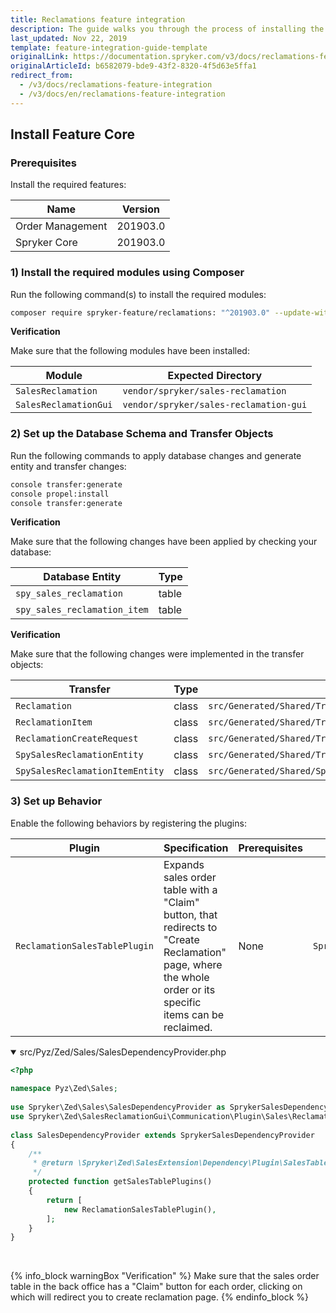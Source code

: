 ```yaml
---
title: Reclamations feature integration
description: The guide walks you through the process of installing the Reclamations feature in your project.
last_updated: Nov 22, 2019
template: feature-integration-guide-template
originalLink: https://documentation.spryker.com/v3/docs/reclamations-feature-integration
originalArticleId: b6582079-bde9-43f2-8320-4f5d63e5ffa1
redirect_from:
  - /v3/docs/reclamations-feature-integration
  - /v3/docs/en/reclamations-feature-integration
---
```


## Install Feature Core
### Prerequisites
Install the required features:

| Name | Version |
| --- | --- |
| Order Management | 201903.0 |
| Spryker Core | 201903.0 |

### 1) Install the required modules using Composer

Run the following command(s) to install the required modules:

```bash
composer require spryker-feature/reclamations: "^201903.0" --update-with-dependencies`
```

<section contenteditable="false" class="warningBox"><div class="content">
    
**Verification**
    
Make sure that the following modules have been installed:
    
| Module | Expected Directory |
| --- | --- |
| `SalesReclamation` | `vendor/spryker/sales-reclamation` |
| `SalesReclamationGui` | `vendor/spryker/sales-reclamation-gui` |
</div></section>

### 2) Set up the Database Schema and Transfer Objects

Run the following commands to apply database changes and generate entity and transfer changes:

```bash
console transfer:generate
console propel:install
console transfer:generate
```

<section contenteditable="false" class="warningBox"><div class="content">
    
**Verification**
    
Make sure that the following changes have been applied by checking your database:
    
| Database Entity | Type |
| --- | --- |
| `spy_sales_reclamation` | table |
| `spy_sales_reclamation_item` | table |

</div></section>

<section contenteditable="false" class="warningBox"><div class="content">
    
**Verification**
    
Make sure that the following changes were implemented in the transfer objects:
    
| Transfer | Type | Path |
| --- | --- | --- |
| `Reclamation` | class | `src/Generated/Shared/Transfer/ReclamationTransfer` |
| `ReclamationItem` | class | `src/Generated/Shared/Transfer/ReclamationItemTransfer` |
| `ReclamationCreateRequest` | class | `src/Generated/Shared/Transfer/ReclamationCreateRequestTransfer` |
| `SpySalesReclamationEntity` | class | `src/Generated/Shared/Transfer/SpySalesReclamationEntityTransfer` |
| `SpySalesReclamationItemEntity` | class | `src/Generated/Shared/SpySalesReclamationItemEntityTransfer` |
</div></section>

### 3) Set up Behavior

Enable the following behaviors by registering the plugins:

|Plugin  |Specification  | Prerequisites |Namespace  |
| --- | --- | --- | --- |
| `ReclamationSalesTablePlugin` | Expands sales order table with a "Claim" button, that redirects to "Create Reclamation" page, where the whole order or its specific items can be reclaimed. | None | `Spryker\Zed\SalesReclamationGui\Communication\Plugin\Sales` |

<details open>
<summary markdown='span'>src/Pyz/Zed/Sales/SalesDependencyProvider.php</summary>

```php
<?php
 
namespace Pyz\Zed\Sales;
 
use Spryker\Zed\Sales\SalesDependencyProvider as SprykerSalesDependencyProvider;
use Spryker\Zed\SalesReclamationGui\Communication\Plugin\Sales\ReclamationSalesTablePlugin;
 
class SalesDependencyProvider extends SprykerSalesDependencyProvider
{
	/**
	 * @return \Spryker\Zed\SalesExtension\Dependency\Plugin\SalesTablePluginInterface[]
	 */
	protected function getSalesTablePlugins()
	{
		return [
			new ReclamationSalesTablePlugin(),
		];
	}
}
```
<br>
</details>

{% info_block warningBox "Verification" %}
Make sure that the sales order table in the back office has a "Claim" button for each order, clicking on which will redirect you to create reclamation page.
{% endinfo_block %}
